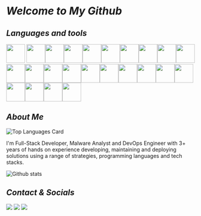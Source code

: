# _Welcome to My Github_

## _Languages and tools_

<img height=50 src="https://cdn.jsdelivr.net/gh/devicons/devicon/icons/vuejs/vuejs-original.svg" /> <img height=50 src="https://cdn.jsdelivr.net/gh/devicons/devicon/icons/python/python-original.svg" /><img height=50 src="https://cdn.jsdelivr.net/gh/devicons/devicon/icons/javascript/javascript-original.svg" /><img height=50 src="https://cdn.jsdelivr.net/gh/devicons/devicon/icons/react/react-original.svg" /><img height=50 src="https://cdn.jsdelivr.net/gh/devicons/devicon/icons/c/c-original.svg" /><img height=50 src="https://cdn.jsdelivr.net/gh/devicons/devicon/icons/android/android-original.svg" /><img height=50 src="https://cdn.jsdelivr.net/gh/devicons/devicon/icons/bash/bash-original.svg" /><img height=50 src="https://cdn.jsdelivr.net/gh/devicons/devicon/icons/vim/vim-original.svg" /><img height=50 src="https://cdn.jsdelivr.net/gh/devicons/devicon/icons/css3/css3-original.svg" /><img height=50 src="https://cdn.jsdelivr.net/gh/devicons/devicon/icons/html5/html5-original.svg" /><img height=50 src="https://cdn.jsdelivr.net/gh/devicons/devicon/icons/java/java-original.svg" /><img height=50 src="https://cdn.jsdelivr.net/gh/devicons/devicon/icons/nodejs/nodejs-original.svg" /><img height=50 src="https://cdn.jsdelivr.net/gh/devicons/devicon/icons/express/express-original.svg" /><img height=50 src="https://cdn.jsdelivr.net/gh/devicons/devicon/icons/linux/linux-original.svg" /><img height=50 src="https://cdn.jsdelivr.net/gh/devicons/devicon/icons/go/go-original-wordmark.svg" /><img height=50 src="https://cdn.jsdelivr.net/gh/devicons/devicon/icons/django/django-original.svg" /><img height=50 src="https://cdn.jsdelivr.net/gh/devicons/devicon/icons/flask/flask-original.svg" /><img height=50 src="https://cdn.jsdelivr.net/gh/devicons/devicon/icons/pandas/pandas-original.svg" /><img height=50 src="https://cdn.jsdelivr.net/gh/devicons/devicon/icons/unity/unity-original.svg" /><img height=50 src="https://cdn.jsdelivr.net/gh/devicons/devicon/icons/csharp/csharp-original.svg" /><img height=50 src="https://cdn.jsdelivr.net/gh/devicons/devicon/icons/mongodb/mongodb-original-wordmark.svg" /><img height=50 src="https://cdn.jsdelivr.net/gh/devicons/devicon/icons/microsoftsqlserver/microsoftsqlserver-plain-wordmark.svg" /><img height=50 src="https://cdn.jsdelivr.net/gh/devicons/devicon/icons/tailwindcss/tailwindcss-plain.svg" /><img height=50 src="https://cdn.jsdelivr.net/gh/devicons/devicon/icons/nginx/nginx-original.svg" />

## _About Me_

![Top Languages Card](https://github-readme-stats.vercel.app/api/top-langs/?username=Ddenobrega&layout=compact&langs_count=30)

I'm Full-Stack Developer, Malware Analyst and DevOps Engineer with 3+ years of hands on experience developing, maintaining and deploying solutions using a range of strategies, programming languages and tech stacks.

![Github stats](https://github-readme-stats.vercel.app/api?username=ddenobrega&theme=tokyonight&show_icons=true&count_private=true)

## _Contact & Socials_

![](https://img.shields.io/twitter/follow/DcDenobrega?label=Twitter&style=social) ![](https://img.shields.io/badge/Linkiden-Linkiden-blue?link=https://linkedin.com/in/ddenobrega) ![](https://img.shields.io/badge/Email-Email-red?link=malito://dcdenobrega@gmail.com)
